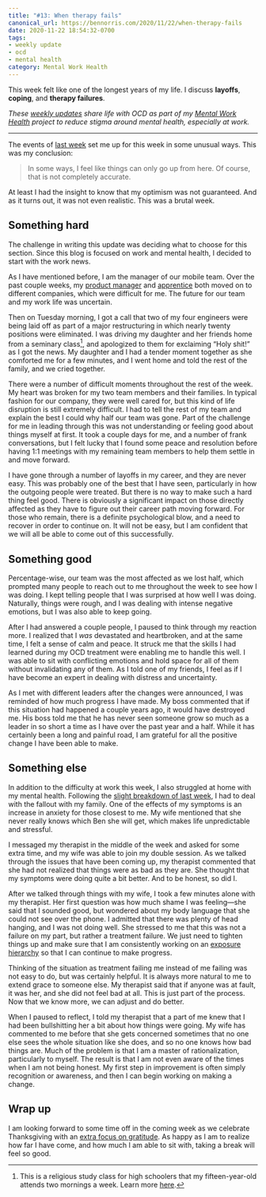 ```yaml
---
title: "#13: When therapy fails"
canonical_url: https://bennorris.com/2020/11/22/when-therapy-fails
date: 2020-11-22 18:54:32-0700
tags:
- weekly update
- ocd
- mental health
category: Mental Work Health
---
```


This week felt like one of the longest years of my life. I discuss **layoffs**, **coping**, and **therapy failures**.

_These [weekly updates](https://bennorris.com/tags/weekly-update/) share life with OCD as part of my [Mental Work Health](https://bennorris.com/mental-work-health) project to reduce stigma around mental health, especially at work._


***

The events of [last week](https://bennorris.com/2020/11/16/a-slight-breakdown) set me up for this week in some unusual ways. This was my conclusion:

> In some ways, I feel like things can only go up from here. Of course, that is not completely accurate.

At least I had the insight to know that my optimism was not guaranteed. And as it turns out, it was not even realistic. This was a brutal week.


## Something hard

The challenge in writing this update was deciding what to choose for this section. Since this blog is focused on work and mental health, I decided to start with the work news.

As I have mentioned before, I am the manager of our mobile team. Over the past couple weeks, my [product manager](https://bennorris.com/2020/11/09/human-or-robot) and [apprentice](https://bennorris.com/2020/11/02/loss-and-uncertainty) both moved on to different companies, which were difficult for me. The future for our team and my work life was uncertain.

Then on Tuesday morning, I got a call that two of my four engineers were being laid off as part of a major restructuring in which nearly twenty positions were eliminated. I was driving my daughter and her friends home from a seminary class[^1], and apologized to them for exclaiming “Holy shit!” as I got the news. My daughter and I had a tender moment together as she comforted me for a few minutes, and I went home and told the rest of the family, and we cried together.

There were a number of difficult moments throughout the rest of the week. My heart was broken for my two team members and their families. In typical fashion for our company, they were well cared for, but this kind of life disruption is still extremely difficult. I had to tell the rest of my team and explain the best I could why half our team was gone. Part of the challenge for me in leading through this was not understanding or feeling good about things myself at first. It took a couple days for me, and a number of frank conversations, but I felt lucky that I found some peace and resolution before having 1:1 meetings with my remaining team members to help them settle in and move forward.

I have gone through a number of layoffs in my career, and they are never easy. This was probably one of the best that I have seen, particularly in how the outgoing people were treated. But there is no way to make such a hard thing feel good. There is obviously a significant impact on those directly affected as they have to figure out their career path moving forward. For those who remain, there is a definite psychological blow, and a need to recover in order to continue on. It will not be easy, but I am confident that we will all be able to come out of this successfully.


## Something good

Percentage-wise, our team was the most affected as we lost half, which prompted many people to reach out to me throughout the week to see how I was doing. I kept telling people that I was surprised at how well I was doing. Naturally, things were rough, and I was dealing with intense negative emotions, but I was also able to keep going.

After I had answered a couple people, I paused to think through my reaction more. I realized that I _was_ devastated and heartbroken, and at the same time, I felt a sense of calm and peace. It struck me that the skills I had learned during my OCD treatment were enabling me to handle this well. I was able to sit with conflicting emotions and hold space for all of them without invalidating any of them. As I told one of my friends, I feel as if I have become an expert in dealing with distress and uncertainty.

As I met with different leaders after the changes were announced, I was reminded of how much progress I have made. My boss commented that if this situation had happened a couple years ago, it would have destroyed me. His boss told me that he has never seen someone grow so much as a leader in so short a time as I have over the past year and a half. While it has certainly been a long and painful road, I am grateful for all the positive change I have been able to make.


## Something else

In addition to the difficulty at work this week, I also struggled at home with my mental health. Following the [slight breakdown of last week](https://bennorris.com/2020/11/16/a-slight-breakdown), I had to deal with the fallout with my family. One of the effects of my symptoms is an increase in anxiety for those closest to me. My wife mentioned that she never really knows which Ben she will get, which makes life unpredictable and stressful.

I messaged my therapist in the middle of the week and asked for some extra time, and my wife was able to join my double session. As we talked through the issues that have been coming up, my therapist commented that she had not realized that things were as bad as they are. She thought that my symptoms were doing quite a bit better. And to be honest, so did I.

After we talked through things with my wife, I took a few minutes alone with my therapist. Her first question was how much shame I was feeling—she said that I sounded good, but wondered about my body language that she could not see over the phone. I admitted that there was plenty of head hanging, and I was not doing well. She stressed to me that this was not a failure on my part, but rather a treatment failure. We just need to tighten things up and make sure that I am consistently working on an [exposure hierarchy](https://en.wikipedia.org/wiki/Exposure_hierarchy) so that I can continue to make progress.

Thinking of the situation as treatment failing me instead of me failing was not easy to do, but was certainly helpful. It is always more natural to me to extend grace to someone else. My therapist said that if anyone was at fault, it was her, and she did not feel bad at all. This is just part of the process. Now that we know more, we can adjust and do better.

When I paused to reflect, I told my therapist that a part of me knew that I had been bullshitting her a bit about how things were going. My wife has commented to me before that she gets concerned sometimes that no one else sees the whole situation like she does, and so no one knows how bad things are. Much of the problem is that I am a master of rationalization, particularly to myself. The result is that I am not even aware of the times when I am not being honest. My first step in improvement is often simply recognition or awareness, and then I can begin working on making a change.


## Wrap up

I am looking forward to some time off in the coming week as we celebrate Thanksgiving with an [extra focus on gratitude](https://www.churchofjesuschrist.org/inspiration/the-story-behind-my-global-prayer-of-gratitude). As happy as I am to realize how far I have come, and how much I am able to sit with, taking a break will feel so good.


[^1]: This is a religious study class for high schoolers that my fifteen-year-old attends two mornings a week. Learn more [here](https://newsroom.churchofjesuschrist.org/topic/seminary).